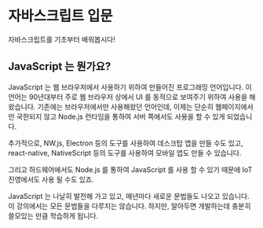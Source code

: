 # 자바스크립트 입문

자바스크립트를 기초부터 배워봅시다!

## JavaScript 는 뭔가요?

JavaScript 는 웹 브라우저에서 사용하기 위하여 만들어진 프로그래밍 언어입니다. 이 언어는 90년대부터 주로 웹 브라우저 상에서 UI 를 동적으로 보여주기 위하여 사용을 해왔습니다. 기존에는 브라우저에서만 사용해왔던 언어인데, 이제는 단순히 웹페이지에서만 국한되지 않고 Node.js 런타임을 통하여 서버 쪽에서도 사용을 할 수 있게 되었습니다.

추가적으로, NW.js, Electron 등의 도구를 사용하여 데스크탑 앱을 만들 수도 있고, react-native, NativeScript 등의 도구를 사용하여 모바일 앱도 만들 수 있습니다.

그리고 하드웨어에서도 Node.js 를 통하여 JavaScript 를 사용 할 수 있기 때문에 IoT 진영에서도 사용 될 수도 있죠.

JavaScript 는 나날히 발전해 가고 있고, 매년마다 새로운 문법들도 나오고 있습니다. 이 강의에서는 모든 문법들을 다루지는 않습니다. 하지만, 알아두면 개발하는데 충분히 쓸모있는 만큼 학습하게 됩니다.




